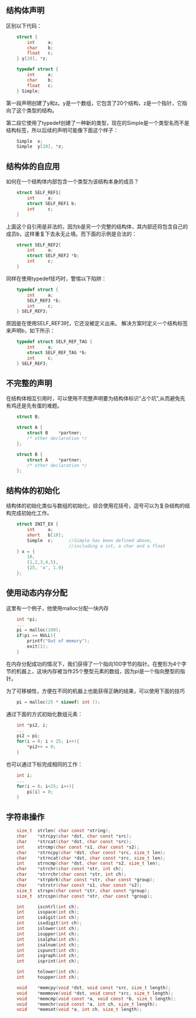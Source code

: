 ## 结构体声明
区别以下代码：
```c 
    struct {
        int     a;
        char    b;
        float   c;
    } y[20], *z;

    typedef struct {
        int     a;
        char    b;
        float   c;
    } Simple;
```
第一段声明创建了y和z。y是一个数组，它包含了20个结构，z是一个指针，它指向了这个类型的结构。

第二段它使用了typedef创建了一种新的类型，现在的Simple是一个类型名而不是结构标签，所以后续的声明可能像下面这个样子：
```c 
    Simple  x;
    Simple  y[20], *z;
```

## 结构体的自应用
如何在一个结构体内部包含一个类型为该结构本身的成员？
```c
    struct SELF_REF1{
        int     a;
        struct SELF_REF1 b;
        int     c;
    }
```
上面这个自引用是非法的，因为b是另一个完整的结构体，其内部还将包含自己的成员b，这样重复下去永无止境。而下面的示例是合法的：
```c 
    struct SELF_REF2{
        int     a;
        struct SELF_REF2 *b;
        int     c;
    }
```
同样在使用typedef技巧时，警惕以下陷阱：
```c 
    typedef struct {
        int     a;
        SELF_REF3 *b;
        int     c;
    } SELF_REF3;
```
原因是在使用SELF_REF3时，它还没被定义出来。
解决方案时定义一个结构标签来声明b，如下所示：
```c 
    typedef struct SELF_REF_TAG {
        int     a;
        struct SELF_REF_TAG *b;
        int     c;
    } SELF_REF3;
```
## 不完整的声明
在结构体相互引用时，可以使用不完整声明要为结构体标识“占个坑”,从而避免先有鸡还是先有蛋的难题。
```c
    struct B;

    struct A {
        struct B    *partner;
        /* other declaration */
    };

    struct B {
        struct A    *partner;
        /* other declaration */
    };
```

## 结构体的初始化
结构体的初始化类似与数组的初始化，综合使用花括号，逗号可以为复杂结构的结构完成初始化工作。
```c 
    struct INIT_EX {
        int     a;
        short   b[10];
        Simple  c;      //Simple has been defined above, 
                        //including a int, a char and a float
    } x = {
        10,
        {1,2,3,4,5},
        {25, 'x', 1.9}
    };
```

## 使用动态内存分配
这里有一个例子，他使用malloc分配一块内存
```c 
    int *pi;
    ...
    pi = malloc(100);
    if(pi == NULL){
        printf("Out of memory");
        exit(1);
    }
```
在内存分配成功的情况下，我们获得了一个指向100字节的指针。在整形为4个字节的机器上，这块内存被当作25个整型元素的数组，因为pi是一个指向整型的指针。

为了可移植性，方便在不同的机器上也能获得正确的结果，可以使用下面的技巧
```c 
    pi = malloc(25 * sizeof( int ));
```
通过下面的方式初始化数组元素：
```c 
    int *pi2, i;
    ...
    pi2 = pi;
    for(i = 0; i < 25; i++){
        *pi2++ = 0;
    }
```
也可以通过下标完成相同的工作：
```c
    int i;
    ...
    for(i = 0; i<25; i++){
        pi[i] = 0;
    }
```
## 字符串操作
```c 
    size_t  strlen( char const *string);
    char    *strcpy(char *dst, char const *src);
    char    *strcat(char *dst, char const *src);
    int     strcmp(char const *s1, char const *s2);
    char    *strncpy(char *dst, char const *src, size_t len);
    char    *strncat(char *dst, char const *src, size_t len);
    int     strncmp(char *dst, char const *s2, size_t len);
    char    *strchr(char const *str, int ch);
    char    *strrchr(char const *str, int ch);
    char    *strpbrk(char const *str, char const *group);
    char    *strstr(char const *s1, char const *s2);
    size_t  strspn(char const *str, char const *group);
    size_t  strcspn(char const *str, char const *group);

    int     iscntrl(int ch);
    int     isspace(int ch);
    int     isdigit(int ch);
    int     isxdigit(int ch);
    int     islower(int ch);
    int     isupper(int ch);
    int     isalpha(int ch);
    int     isalnum(int ch);
    int     ispunct(int ch);
    int     isgraph(int ch);
    int     isprint(int ch);

    int     tolower(int ch);
    int     toupper(int ch);

    void    *memcpy(void *dst, void const *src, size_t length);
    void    *memmove(void *dst, void const *src, size_t length);
    void    *memcmp(void const *a, void const *b, size_t length);
    void    *memchr(void const *a, int ch, size_t length);
    void    *memset(void *a, int ch, size_t length);
```